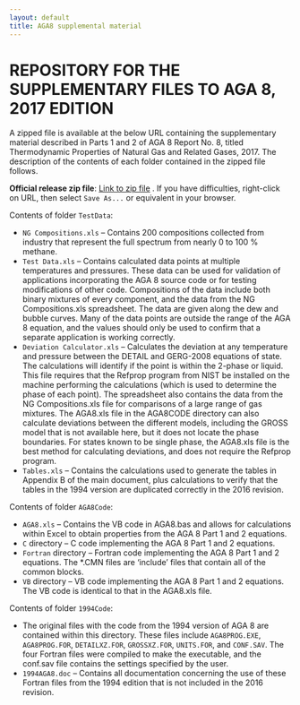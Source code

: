 ```yaml
---
layout: default
title: AGA8 supplemental material
---
```


# REPOSITORY FOR THE SUPPLEMENTARY FILES TO AGA 8, 2017 EDITION

A zipped file is available at the below URL containing the supplementary material described in Parts 1 and 2 of AGA 8 Report No. 8, titled Thermodynamic Properties of Natural Gas and Related Gases, 2017.  The description of the contents of each folder contained in the zipped file follows.

**Official release zip file**: [Link to zip file](https://github.com/usnistgov/AGA8/archive/AGA8release.zip) .  If you have difficulties, right-click on URL, then select ``Save As...`` or equivalent in your browser.

Contents of folder ``TestData``:

* ``NG Compositions.xls`` – Contains 200 compositions collected from industry that represent the full spectrum from nearly 0 to 100 % methane.  
* ``Test Data.xls`` – Contains calculated data points at multiple temperatures and pressures. These data can be used for validation of applications incorporating the AGA 8 source code or for testing modifications of other code. Compositions of the data include both binary mixtures of every component, and the data from the NG Compositions.xls spreadsheet. The data are given along the dew and bubble curves. Many of the data points are outside the range of the AGA 8 equation, and the values should only be used to confirm that a separate application is working correctly. 
* ``Deviation Calculator.xls`` – Calculates the deviation at any temperature and pressure between the DETAIL and GERG-2008 equations of state. The calculations will identify if the point is within the 2-phase or liquid. This file requires that the Refprop program from NIST be installed on the machine performing the calculations (which is used to determine the phase of each point). The spreadsheet also contains the data from the NG Compositions.xls file for comparisons of a large range of gas mixtures. The AGA8.xls file in the AGA8CODE directory can also calculate deviations between the different models, including the GROSS model that is not available here, but it does not locate the phase boundaries. For states known to be single phase, the AGA8.xls file is the best method for calculating deviations, and does not require the Refprop program. 
* ``Tables.xls`` – Contains the calculations used to generate the tables in Appendix B of the main document, plus calculations to verify that the tables in the 1994 version are duplicated correctly in the 2016 revision. 

Contents of folder ``AGA8Code``:

* ``AGA8.xls`` – Contains the VB code in AGA8.bas and allows for calculations within Excel to obtain properties from the AGA 8 Part 1 and 2 equations. 
* ``C`` directory – C code implementing the AGA 8 Part 1 and 2 equations. 
* ``Fortran`` directory – Fortran code implementing the AGA 8 Part 1 and 2 equations. The *.CMN files are ‘include’ files that contain all of the common blocks. 
* ``VB`` directory – VB code implementing the AGA 8 Part 1 and 2 equations. The VB code is identical to that in the AGA8.xls file. 
 
Contents of folder ``1994Code``:

* The original files with the code from the 1994 version of AGA 8 are contained within this directory. These files include ``AGA8PROG.EXE``, ``AGA8PROG.FOR``, ``DETAILXZ.FOR``, ``GROSSXZ.FOR``, ``UNITS.FOR``, and ``CONF.SAV``. The four Fortran files were compiled to make the executable, and the conf.sav file contains the settings specified by the user. 
* ``1994AGA8.doc`` – Contains all documentation concerning the use of these Fortran files from the 1994 edition that is not included in the 2016 revision.
